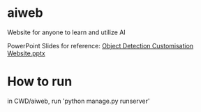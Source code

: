 # aiweb
Website for anyone to learn and utilize AI

PowerPoint Slides for reference:
[Object Detection Customisation Website.pptx](https://github.com/GitHub-OfficialAccount/aiweb/files/10298464/Object.Detection.Customisation.Website.pptx)

# How to run
in CWD/aiweb, run 'python manage.py runserver'

